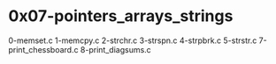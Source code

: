 # 0x07-pointers_arrays_strings
0-memset.c
1-memcpy.c
2-strchr.c
3-strspn.c
4-strpbrk.c
5-strstr.c
7-print_chessboard.c
8-print_diagsums.c                 
